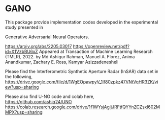 # GANO
This package provide implementation codes developed in the experimental study presented in

Generative Adversarial Neural Operators.

https://arxiv.org/abs/2205.03017
https://openreview.net/pdf?id=X1VzbBU6xZ
Appeared at Transaction of Machine Learning Research (TMLR), 2022.
by Md Ashiqur Rahman, Manuel A. Florez, Anima Anandkumar, Zachary E. Ross, Kamyar Azizzadenesheli 

Please find the Interferometric Synthetic Aperture Radar (InSAR) data set in the following,
https://drive.google.com/file/d/1WgEOpawpyV_1lf80zpkz47VNtVqHR3ZK/view?usp=sharing

Please also find U-NO code and colab here,
https://github.com/ashiq24/UNO
https://colab.research.google.com/drive/1f1WYsjAgIjJRFtfQYYnZCZsxl602MMPX?usp=sharing

